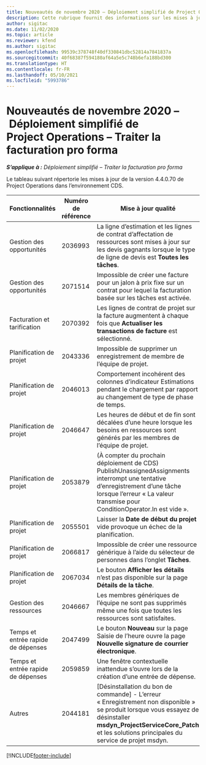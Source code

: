 ```yaml
---
title: Nouveautés de novembre 2020 – Déploiement simplifié de Project Operations – Traiter la facturation pro forma
description: Cette rubrique fournit des informations sur les mises à jour qualité disponibles dans la version de novembre 2020 du déploiement simplifié de Project Operations – Traiter la facturation pro forma.
author: sigitac
ms.date: 11/02/2020
ms.topic: article
ms.reviewer: kfend
ms.author: sigitac
ms.openlocfilehash: 99539c378748f40df330841dbc52814a7841837a
ms.sourcegitcommit: 40f68387f594180af64a5e5c748b6efa188bd300
ms.translationtype: HT
ms.contentlocale: fr-FR
ms.lasthandoff: 05/10/2021
ms.locfileid: "5993786"
---
```

# <a name="whats-new-november-2020---project-operations-lite-deployment---deal-to-proforma-invoicing"></a>Nouveautés de novembre 2020 – Déploiement simplifié de Project Operations – Traiter la facturation pro forma

_**S’applique à :** Déploiement simplifié – Traiter la facturation pro forma_

Le tableau suivant répertorie les mises à jour de la version 4.4.0.70 de Project Operations dans l’environnement CDS.

| Fonctionnalités                 | Numéro de référence | Mise à jour qualité                                                                                                                                                                    |
|------------------------------|------------------|-----------------------------------------------------------------------------------------------------------------------------------------------------------------------------------|
| Gestion des opportunités       | 2036993          | La ligne d’estimation et les lignes de contrat d’affectation de ressources sont mises à jour sur les devis gagnants lorsque le type de ligne de devis est **Toutes les tâches**.                                                 |
| Gestion des opportunités       | 2071514          | Impossible de créer une facture pour un jalon à prix fixe sur un contrat pour lequel la facturation basée sur les tâches est activée.                                                                          |
| Facturation et tarification          | 2070392          | Les lignes de contrat de projet sur la facture augmentent à chaque fois que **Actualiser les transactions de facture** est sélectionné.                                                                       |
| Planification de projet             | 2043336          | Impossible de supprimer un enregistrement de membre de l’équipe de projet.                                                                                                                                    |
| Planification de projet             | 2046013          | Comportement incohérent des colonnes d’indicateur Estimations pendant le chargement par rapport au changement de type de phase de temps.                                                                                   |
| Planification de projet             | 2046647          | Les heures de début et de fin sont décalées d’une heure lorsque les besoins en ressources sont générés par les membres de l’équipe de projet.                                                                      |
| Planification de projet             | 2053879          | (À compter du prochain déploiement de CDS) PublishUnassignedAssignments interrompt une tentative d’enregistrement d’une tâche lorsque l’erreur « La valeur transmise pour ConditionOperator.In est vide ». |
| Planification de projet             | 2055501          | Laisser la **Date de début du projet** vide provoque un échec de la planification.                                                                                                      |
| Planification de projet             | 2066817          | Impossible de créer une ressource générique à l’aide du sélecteur de personnes dans l’onglet **Tâches**.                                                                                               |
| Planification de projet             | 2067034          | Le bouton **Afficher les détails** n’est pas disponible sur la page **Détails de la tâche**.                                                                                                         |
| Gestion des ressources          | 2046667          | Les membres génériques de l’équipe ne sont pas supprimés même une fois que toutes les ressources sont satisfaites.                                                                                                     |
| Temps et entrée rapide de dépenses | 2047499          | Le bouton **Nouveau** sur la page Saisie de l’heure ouvre la page **Nouvelle signature de courrier électronique**.                                                                                               |
| Temps et entrée rapide de dépenses | 2059859          | Une fenêtre contextuelle inattendue s’ouvre lors de la création d’une entrée de dépense.                                                                                                                         |
| Autres                        | 2044181          | [Désinstallation du bon de commande] - L’erreur « Enregistrement non disponible » se produit lorsque vous essayez de désinstaller **msdyn_ProjectServiceCore_Patch** et les solutions principales du service de projet msdyn.        |


[!INCLUDE[footer-include](../../includes/footer-banner.md)]